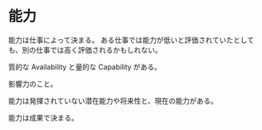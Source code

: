 # 能力

能力は仕事によって決まる。
ある仕事では能力が低いと評価されていたとしても、別の仕事では高く評価されるかもしれない。

質的な Availability と量的な Capability がある。

影響力のこと。

能力は発揮されていない潜在能力や将来性と、現在の能力がある。

能力は成果で決まる。
